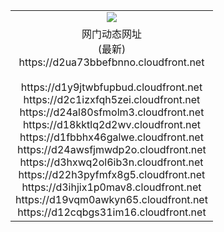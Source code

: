 ﻿<table>
  <tr></tr>
  <tr><td colspan=2 align=center><img src="https://d2ua73bbefbnno.cloudfront.net/Up/oGate.jpg" /></td></tr>
  <tr><td colspan=2 align=center>网门动态网址<br/>(最新)
<br>https://d2ua73bbefbnno.cloudfront.net
<br/>
<br>https://d1y9jtwbfupbud.cloudfront.net
<br>https://d2c1izxfqh5zei.cloudfront.net
<br>https://d24al80sfmolm3.cloudfront.net
<br>https://d18kktlq2d2wv.cloudfront.net
<br>https://d1fbbhx46galwe.cloudfront.net
<br>https://d24awsfjmwdp2o.cloudfront.net
<br>https://d3hxwq2ol6ib3n.cloudfront.net
<br>https://d22h3pyfmfx8g5.cloudfront.net
<br>https://d3ihjix1p0mav8.cloudfront.net
<br>https://d19vqm0awkyn65.cloudfront.net
<br>https://d12cqbgs31im16.cloudfront.net
    </td>
  </tr>
</table>
